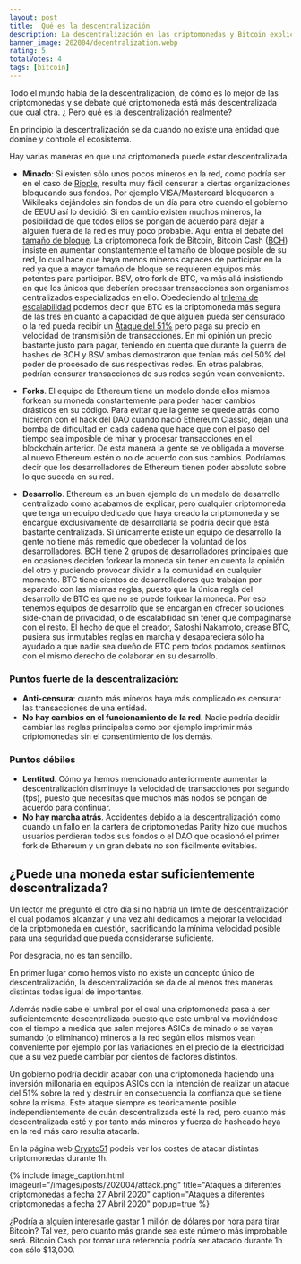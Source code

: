 ```yaml
---
layout: post
title:  Qué es la descentralización
description: La descentralización en las criptomonedas y Bitcoin explicadas.
banner_image: 202004/decentralization.webp
rating: 5
totalVotes: 4
tags: [bitcoin]
---
```




Todo el mundo habla de la descentralización, de cómo es lo mejor de las criptomonedas y se debate qué criptomoneda está más descentralizada que cual otra. ¿ Pero qué es la descentralización realmente?

<!--more-->

En principio la descentralización se da cuando no existe una entidad que domine y controle el ecosistema.

Hay varias maneras en que una criptomoneda puede estar descentralizada.

- **Minado**: Si existen sólo unos pocos mineros en la red, como podría ser en el caso de [Ripple](/que-es-ripple/), resulta muy fácil censurar a ciertas organizaciones bloqueando sus fondos. Por ejemplo VISA/Mastercard bloquearon a Wikileaks dejándoles sin fondos de un día para otro cuando el gobierno de EEUU así lo decidió. Si en cambio existen muchos mineros, la posibilidad de que todos ellos se pongan de acuerdo para dejar a alguien fuera de la red es muy poco probable. Aquí entra el debate del [tamaño de bloque](/problema-escalabilidad/). La criptomoneda fork de Bitcoin, Bitcoin Cash ([BCH](/que-es-bitcoin-cash/)) insiste en aumentar constantemente el tamaño de bloque posible de su red, lo cual hace que haya menos mineros capaces de participar en la red ya que a mayor tamaño de bloque se requieren equipos más potentes para participar. BSV, otro fork de BTC, va más allá insistiendo en que los únicos que deberían procesar transacciones son organismos centralizados especializados en ello. Obedeciendo al [trilema de escalabilidad](/trilema-escalabilidad/) podemos decir que BTC es la criptomoneda más segura de las tres en cuanto a capacidad de que alguien pueda ser censurado o la red pueda recibir un [Ataque del 51%](/ataque-51-porciento/) pero paga su precio en velocidad de transmisión de transacciones. En mi opinión un precio bastante justo para pagar, teniendo en cuenta que durante la guerra de hashes de BCH y BSV ambas demostraron que tenían más del 50% del poder de procesado de sus respectivas redes. En otras palabras, podrían censurar transacciones de sus redes según vean conveniente.

- **Forks**. El equipo de Ethereum tiene un modelo donde ellos mismos forkean su moneda constantemente para poder hacer cambios drásticos en su código. Para evitar que la gente se quede atrás como hicieron con el hack del DAO cuando nació Ethereum Classic, dejan una bomba de dificultad en cada cadena que hace que con el paso del tiempo sea imposible de minar y procesar transacciones en el blockchain anterior. De esta manera la gente se ve obligada a moverse al nuevo Ethereum estén o no de acuerdo con sus cambios. Podríamos decir que los desarrolladores de Ethereum tienen poder absoluto sobre lo que suceda en su red.

- **Desarrollo**. Ethereum es un buen ejemplo de un modelo de desarrollo centralizado como acabamos de explicar, pero cualquier criptomoneda que tenga un equipo dedicado que haya creado la criptomoneda y se encargue exclusivamente de desarrollarla se podría decir que está bastante centralizada. Si únicamente existe un equipo de desarrollo la gente no tiene más remedio que obedecer la voluntad de los desarrolladores. BCH tiene 2 grupos de desarrolladores principales que en ocasiones deciden forkear la moneda sin tener en cuenta la opinión del otro y pudiendo provocar dividir a la comunidad en cualquier momento. BTC tiene cientos de desarrolladores que trabajan por separado con las mismas reglas, puesto que la única regla del desarrollo de BTC es que no se puede forkear la moneda. Por eso tenemos equipos de desarrollo que se encargan en ofrecer soluciones side-chain de privacidad, o de escalabilidad sin tener que compaginarse con el resto. El hecho de que el creador, Satoshi Nakamoto, crease BTC, pusiera sus inmutables reglas en marcha y desapareciera sólo ha ayudado a que nadie sea dueño de BTC pero todos podamos sentirnos con el mismo derecho de colaborar en su desarrollo.

### Puntos fuerte de la descentralización:
- **Anti-censura**: cuanto más mineros haya más complicado es censurar las transacciones de una entidad.
- **No hay cambios en el funcionamiento de la red**. Nadie podría decidir cambiar las reglas principales como por ejemplo imprimir más criptomonedas sin el consentimiento de los demás.

### Puntos débiles
- **Lentitud**. Cómo ya hemos mencionado anteriormente aumentar la descentralización disminuye la velocidad de transacciones por segundo (tps), puesto que necesitas que muchos más nodos se pongan de acuerdo para continuar.
- **No hay marcha atrás**. Accidentes debido a la descentralización como cuando un fallo en la cartera de criptomonedas Parity hizo que muchos usuarios perdieran todos sus fondos o el DAO que ocasionó el primer fork de Ethereum y un gran debate no son fácilmente evitables.


## ¿Puede una moneda estar suficientemente descentralizada?

Un lector me preguntó el otro día si no habría un límite de descentralización el cual podamos alcanzar y una vez ahí dedicarnos a mejorar la velocidad de la criptomoneda en cuestión, sacrificando la mínima velocidad posible para una seguridad que pueda considerarse suficiente.

Por desgracia, no es tan sencillo.

En primer lugar como hemos visto no existe un concepto único de descentralización, la descentralización se da de al menos tres maneras distintas todas igual de importantes.

Además nadie sabe el umbral por el cual una criptomoneda pasa a ser suficientemente descentralizada puesto que este umbral va moviéndose con el tiempo a medida que salen mejores ASICs de minado o se vayan sumando (o eliminando) mineros a la red según ellos mismos vean conveniente por ejemplo por las variaciones en el precio de la electricidad que a su vez puede cambiar por cientos de factores distintos.

Un gobierno podría decidir acabar con una criptomoneda haciendo una inversión millonaria en equipos ASICs con la intención de realizar un ataque del 51% sobre la red y destruir en consecuencia la confianza que se tiene sobre la misma. Este ataque siempre es teóricamente posible independientemente de cuán descentralizada esté la red, pero cuanto más descentralizada esté y por tanto más mineros y fuerza de hasheado haya en la red más caro resulta atacarla.

En la página web <a rel="nofollow" href="https://www.crypto51.app/">Crypto51</a> podeis ver los costes de atacar distintas criptomonedas durante 1h. 

{% include image_caption.html imageurl="/images/posts/202004/attack.png" title="Ataques a diferentes criptomonedas a fecha 27 Abril 2020" caption="Ataques a diferentes criptomonedas a fecha 27 Abril 2020" popup=true %}

¿Podría a alguien interesarle gastar 1 millón de dólares por hora para tirar Bitcoin? Tal vez, pero cuanto más grande sea este número más improbable será. Bitcoin Cash por tomar una referencia podría ser atacado durante 1h con sólo $13,000.

